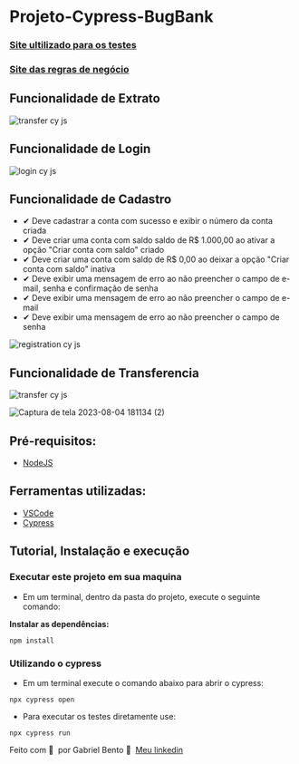 <h1>Projeto-Cypress-BugBank</h1>


### [Site ultilizado para os testes](https://bugbank.netlify.app/)

### [Site das regras de negócio](https://bugbank.netlify.app/requirements)

## Funcionalidade de Extrato
![transfer cy js](https://github.com/GabrielBento299/Projeto-Cypress-BugBank/assets/86307663/90354cd3-5ef9-4c5f-9450-272a2a13e009)

## Funcionalidade de Login
![login cy js](https://github.com/GabrielBento299/Projeto-Cypress-BugBank/assets/86307663/2a8e820d-f0cf-423d-929f-df652ab1bef0)

## Funcionalidade de Cadastro
- ✔ Deve cadastrar a conta com sucesso e exibir o número da conta criada
- ✔ Deve criar uma conta com saldo saldo de R$ 1.000,00 ao ativar a opção "Criar conta com saldo" criado
- ✔ Deve criar uma conta com saldo de R$ 0,00 ao deixar a opção "Criar conta com saldo" inativa
- ✔ Deve exibir uma mensagem de erro ao não preencher o campo de e-mail, senha e confirmação de senha
- ✔ Deve exibir uma mensagem de erro ao não preencher o campo de e-mail
- ✔ Deve exibir uma mensagem de erro ao não preencher o campo de senha
  
![registration cy js](https://github.com/GabrielBento299/Projeto-Cypress-BugBank/assets/86307663/43f1c5ea-5577-41f3-ae0c-b8905409387b)

## Funcionalidade de Transferencia
![transfer cy js](https://github.com/GabrielBento299/Projeto-Cypress-BugBank/assets/86307663/93fe56f4-be5e-40e9-b533-aa6a94af1bfa)

![Captura de tela 2023-08-04 181134 (2)](https://github.com/GabrielBento299/Projeto-Cypress-BugBank/assets/86307663/8de3f37b-4830-402e-a3ed-a3e458c9b0d3)


## Pré-requisitos:
- [NodeJS](https://nodejs.org/en/download/ "NodeJS")

## Ferramentas utilizadas:
- [VSCode](https://code.visualstudio.com/ "VSCode")
- [Cypress](https://www.npmjs.com/package/cypress "Cypress")
#####

## Tutorial, Instalação e execução

### Executar este projeto em sua maquina

* Em um terminal, dentro da pasta do projeto, execute o seguinte comando:

**Instalar as dependências:**  
```
npm install
```

### Utilizando o cypress

* Em um terminal execute o comando abaixo para abrir o cypress:
```
npx cypress open 
```

* Para executar os testes diretamente use:
```
npx cypress run 
```

Feito com 💜 &nbsp;por Gabriel Bento 👋 &nbsp;[Meu linkedin](https://www.linkedin.com/in/santosgabriel299/)
